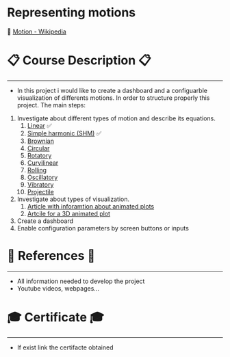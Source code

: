 # Representing motions

:link: [Motion - Wikipedia]([link](https://en.wikipedia.org/wiki/Motion))

# :clipboard: Course Description :clipboard:
---

* In this project i would like to create a dashboard and a configuarble visualization of differents motions. In order to structure properly this project. The main steps:

1. Investigate about different types of motion and describe its equations.
   1. [Linear](https://en.wikipedia.org/wiki/Linear_motion) :white_check_mark:
   2. [Simple harmonic (SHM)](https://en.wikipedia.org/wiki/Simple_harmonic_motion) :white_check_mark:
   3. [Brownian](https://en.wikipedia.org/wiki/Brownian_motion)
   4. [Circular](https://en.wikipedia.org/wiki/Circular_motion)
   5. [Rotatory](https://en.wikipedia.org/wiki/Rotation)
   6. [Curvilinear](https://en.wikipedia.org/wiki/Curvilinear_motion)
   7. [Rolling](https://en.wikipedia.org/wiki/Rolling)
   8. [Oscillatory](https://en.wikipedia.org/wiki/Oscillation)
   9. [Vibratory](https://en.wikipedia.org/wiki/Vibration)
   10. [Projectile](https://en.wikipedia.org/wiki/Projectile_motion)
2. Investigate about types of visualization.
   1. [Article with inforamtion about animated plots](https://pythonforundergradengineers.com/live-plotting-with-matplotlib.html)
   2. [Artcile for a 3D animated plot](https://towardsdatascience.com/how-to-animate-plots-in-python-2512327c8263)
3. Create a dashboard
4. Enable configuration parameters by screen buttons or inputs







# :page_facing_up: References :page_facing_up:
--- 
* All information needed to develop the project
* Youtube videos, webpages...
  


# :mortar_board: Certificate :mortar_board:
---
* If exist link the certifacte obtained
